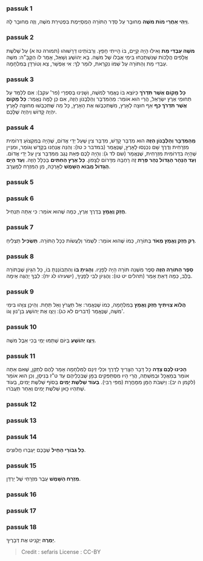 
### passuk 1
<b>וַיְהִי אַחֲרֵי מוֹת משֶׁה</b> מְחוּבָּר עַל סֵדֶר הַתּוֹרָה הַמְסַיֶּימֶת בִּפְטִירַת משֶׁה, וְזֶה מְחוּבָּר לָהּ.

### passuk 2
<b>משֶׁה עַבְדִּי מֵת</b> וְאִילּוּ הָיָה קַיָּים, בּוֹ הָיִיתִי חָפֵץ. וְרַבּוֹתֵינוּ דְּרָשׁוּהוּ (תמורה טז א) עַל שְׁלשֶׁת אֲלָפִים הֲלָכוֹת שֶׁנִּשְׁתַּכְּחוּ בִּימֵי אֶבְלוֹ שֶׁל משֶׁה. בָּא יְהוֹשֻׁעַ וְשָׁאַל, אָמַר לוֹ הַקָּבָּ"ה: משֶׁה עַבְדִּי מֵת וְהַתּוֹרָה עַל שְׁמוֹ נִקְרֵאת, לוֹמַר לְךָ: אִי אֶפְשָׁר, צֵא וְטוֹרְדָן בְּמִלְחָמָה.

### passuk 3
<b>כָּל מָקוֹם אֲשֶׁר תִּדְרֹךְ</b> כַּיּוֹצֵא בּוֹ נֶאֱמַר לְמשֶׁה, וְשָׁנִינוּ בְּסִפְרֵי (פר' עקב): אִם לְלַמֵּד עַל תְּחוּמֵי אֶרֶץ יִשְׂרָאֵל, הֲרֵי הוּא אוֹמֵר: מֵהַמִּדְבָּר וְהַלְּבָנוֹן הַזֶּה, אִם כֵּן לָמָּה נֶאֱמַר: <b>כָּל מָקוֹם אֲשֶׁר תִּדְרֹךְ כַּף</b> אַף חוּצָה לָאָרֶץ, מִשֶּׁתִּכְבְּשׁוּ אֶת הָאָרֶץ, כָּל מַה שֶּׁתִּכְבְּשׁוּ מִחוּצָה לָאָרֶץ יִהְיֶה קָדוֹשׁ וְיִהְיֶה שֶׁלָּכֶם.

### passuk 4
<b>מֵהַמִּדְבָּר וְהַלְּבָנוֹן הַזֶּה</b> הוּא מִדְבַּר קָדֵשׁ, מִדְבַּר צִין שֶׁעַל יְדֵי אֱדוֹם, שֶׁהָיָה בְּמִקְצוֹעַ דְּרוֹמִית מִזְרָחִית וְדֶרֶךְ שָׁם נִכְנְסוּ לָאָרֶץ, שֶׁנֶּאֱמַר (במדבר כ טז): וְהִנֵּה אֲנַחְנוּ בְקָדֵשׁ וְגוֹמֵר, וּמִנַּיִין שֶׁהָיָה בִּדְּרוֹמִית מִזְרָחִית, שֶׁנֶּאֱמַר (שם לד ג): וְהָיָה לָכֶם פְּאַת נֶגֶב מִמִּדְבַּר צִין עַל יְדֵי אֱדוֹם.
<b>וְעַד הַנָּהָר הַגָּדוֹל נְהַר פְּרָת</b> זֶה רָחְבָּהּ מִדָּרוֹם לְצָפוֹן.
<b>כָּל אֶרֶץ הַחִתִּים</b> בַּכְּלָל הַזֶּה.
<b>וְעַד הַיָּם הַגָּדוֹל מְבוֹא הַשָּׁמֶשׁ</b> לְאָרְכָּהּ, מִן הַמִּזְרָח לַמַּעֲרָב.

### passuk 5

### passuk 6
<b>חֲזַק וֶאֱמָץ</b> בְּדֶרֶךְ אֶרֶץ, כְּמָה שֶׁהוּא אוֹמֵר: כִּי אַתָּה תַּנְחִיל.

### passuk 7
<b>רַק חֲזַק וֶאֱמַץ מְאֹד</b> בְּתּוֹרָה, כְּמוֹ שֶׁהוּא אוֹמֵר: לִשְׁמֹר וְלַעֲשׂוֹת כְּכָל הַתּוֹרָה.
<b>תַּשְׂכִּיל</b> תַּצְלִיחַ.

### passuk 8
<b>סֵפֶר הַתּוֹרָה הַזֶּה</b> סֵפֶר מִשְׁנֵה תּוֹרָה הָיָה לְפָנָיו.
<b>וְהָגִיתָ בּוֹ</b> וְהִתְבּוֹנַנְתָּ בּוֹ, כָּל הִגָּיוֹן שֶׁבַּתּוֹרָה בַּלֵּב, כְּמָה דְּאַתְּ אָמַר (תהלים יט טו): וְהֶגְיוֹן לִבִּי לְפָנֶיךָ, (ישעיהו לג יח): לִבְּךָ יֶהְגֶּה אֵימָה.

### passuk 9
<b>הֲלוֹא צִוִּיתִיךָ חֲזַק וֶאֱמָץ</b> בְּמִלְחָמָה, כְּמוֹ שֶׁנֶּאֱמַר: אַל תַּעֲרֹץ וְאַל תֵּחָת. וְהֵיכָן צִוָּהוּ בִּימֵי משֶׁה, שֶׁנֶּאֱמַר (דברים לא כג): וַיְצַו אֶת יְהוֹשֻׁעַ בִּן־נוּן וְגוֹ'.

### passuk 10
<b>וַיְצַו יְהוֹשֻׁעַ</b> בְּיּוֹם שֶׁתַּמּוּ יְמֵי בְּכִי אֵבֶל משֶׁה.

### passuk 11
<b>הָכִינוּ לָכֶם צֵדָה</b> כָּל דָּבָר הַצָּרִיךְ לַדֶּרֶךְ וּכְלֵי זֵינָם לַמִּלְחָמָה אָמַר לָהֶם לְתַקֵּן, שֶׁאִם אַתָּה אוֹמֵר בְּמַאֲכָל וּבְמִשְׁתֶּה, הֲרֵי הָיוּ מִסְתַּפְּקִים בַּמָּן שֶׁבִּכְלֵיהֶם עַד ט"ז בְּנִיסָן, וְכֵן הוּא אוֹמֵר (לקמן ה יב): וַיִּשְׁבֹּת הַמָּן מִמָּחֳרָת (מִפִּי רַבִּי).
<b>בְּעוֹד שְׁלשֶׁת יָמִים</b> בְּסוֹף שְׁלשֶׁת יָמִים, בְּעוֹד שֶׁתִּהְיוּ כָּאן שְׁלשֶׁת יָמִים וְאַחַר תַּעֲבֹרוּ.

### passuk 12

### passuk 13

### passuk 14
<b>כָּל גִּבּוֹרֵי הַחַיִל</b> שֶׁבָּכֶם יַעַבְרוּ חֲלוּצִים.

### passuk 15
<b>מִזְרַח הַשָּׁמֶשׁ</b> עֵבֶר מִזְרָחִי שֶׁל יַרְדֵּן.

### passuk 16

### passuk 17

### passuk 18
<b>יַמְרֶה</b> יַקְנִיט אֶת דְּבָרֶיךָ.

>Credit : sefaris
>License : CC-BY